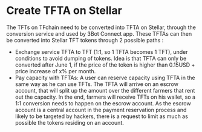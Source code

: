 # Create TFTA on Stellar

The TFTs on TFchain need to be converted into TFTA on Stellar, through the conversion service and used by 3Bot Connect app. 
These TFTAs can then be converted into Stellar TFT tokens through 2 possible paths : 

- Exchange service TFTA to TFT (1:1, so 1 TFTA becomes 1 TFT), under conditions to avoid dumping of tokens. Idea is that TFTA can only be converted after June 1, if the price of the token is higher than 0.15USD + price increase of x% per month. 
- Pay capacity with TFTAs: 
A user can reserve capacity using TFTA in the same way as he can use TFTs. The TFTA will arrive on an escrow account, that will split up the amount over the different farmers that rent out the capacity. 
In the end, farmers will receive TFTs on his wallet, so a 1:1 conversion needs to happen on the escrow account. 
As the escrow account is a central account in the payment reservation process and likely to be targeted by hackers, there is a request to limit as much as possible the tokens residing on an account. 
